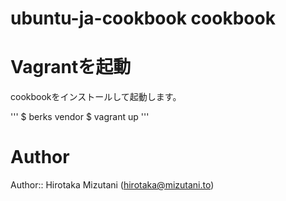 # ubuntu-ja-cookbook cookbook

# Vagrantを起動

cookbookをインストールして起動します。

'''
$ berks vendor
$ vagrant up
'''

# Author

Author:: Hirotaka Mizutani (<hirotaka@mizutani.to>)
